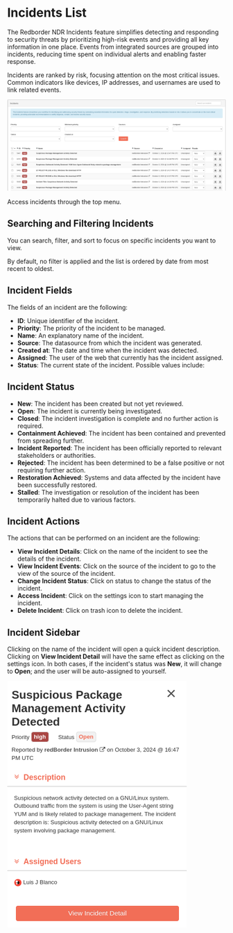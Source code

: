 # Incidents List

The Redborder NDR Incidents feature simplifies detecting and responding to security threats by prioritizing high-risk events and providing all key information in one place. Events from integrated sources are grouped into incidents, reducing time spent on individual alerts and enabling faster response.

Incidents are ranked by risk, focusing attention on the most critical issues. Common indicators like devices, IP addresses, and usernames are used to link related events. 

![Incidents view](images/ch05_1_incidents_view.png)

Access incidents through the top menu.

## Searching and Filtering Incidents

You can search, filter, and sort to focus on specific incidents you want to view.

By default, no filter is applied and the list is ordered by date from most recent to oldest.

## Incident Fields

The fields of an incident are the following:

* **ID**: Unique identifier of the incident.
* **Priority**: The priority of the incident to be managed.
* **Name**: An explanatory name of the incident.
* **Source**: The datasource from which the incident was generated.
* **Created at**: The date and time when the incident was detected.
* **Assigned**: The user of the web that currently has the incident assigned.
* **Status**: The current state of the incident. Possible values include:

## Incident Status

* **New**: The incident has been created but not yet reviewed.
* **Open**: The incident is currently being investigated.
* **Closed**: The incident investigation is complete and no further action is required.
* **Containment Achieved**: The incident has been contained and prevented from spreading further.
* **Incident Reported**: The incident has been officially reported to relevant stakeholders or authorities.
* **Rejected**: The incident has been determined to be a false positive or not requiring further action.
* **Restoration Achieved**: Systems and data affected by the incident have been successfully restored.
* **Stalled**: The investigation or resolution of the incident has been temporarily halted due to various factors.
  
## Incident Actions

The actions that can be performed on an incident are the following:

* **View Incident Details**: Click on the name of the incident to see the details of the incident.
* **View Incident Events**: Click on the source of the incident to go to the view of the source of the incident.
* **Change Incident Status**: Click on status to change the status of the incident.
* **Access Incident**: Click on the settings icon to start managing the incident.
* **Delete Incident**: Click on trash icon to delete the incident.

## Incident Sidebar

Clicking on the name of the incident will open a quick incident description. Clicking on **View Incident Detail** will have the same effect as clicking on the settings icon. In both cases, if the incident's status was **New**, it will change to **Open**; and the user will be auto-assigned to yourself.

![Incident summary](images/ch05_1_incident_sum.png)
